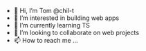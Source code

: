 - 👋 Hi, I’m Tom @chil-t
- 👀 I’m interested in building web apps
- 🌱 I’m currently learning TS
- 💞️ I’m looking to collaborate on web projects
- 📫 How to reach me ...

<!---
chil-t/chil-t is a ✨ special ✨ repository because its `README.md` (this file) appears on your GitHub profile.
You can click the Preview link to take a look at your changes.
--->
